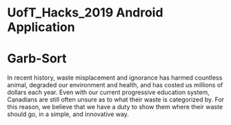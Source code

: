 # UofT_Hacks_2019 Android Application
# Garb-Sort

In recent history, waste misplacement and ignorance has harmed countless animal, degraded our environment and health, and has costed us millions of dollars each year. Even with our current progressive education system, Canadians are still often unsure as to what their waste is categorized by. For this reason, we believe that we have a duty to show them where their waste should go, in a simple, and innovative way.